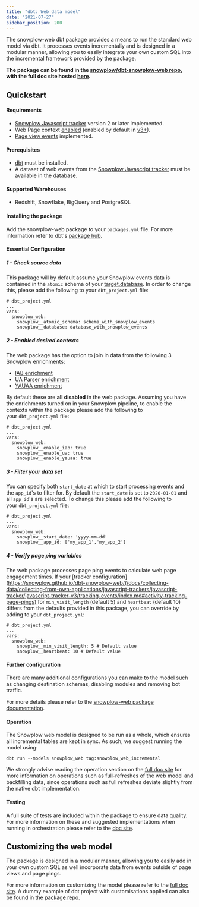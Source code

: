 ```yaml
---
title: "dbt: Web data model"
date: "2021-07-27"
sidebar_position: 200
---
```


The snowplow-web dbt package provides a means to run the standard web model via dbt. It processes events incrementally and is designed in a modular manner, allowing you to easily integrate your own custom SQL into the incremental framework provided by the package.

**The package can be found in the [snowplow/dbt-snowplow-web repo](https://github.com/snowplow/dbt-snowplow-web), with the full doc site hosted [here](https://snowplow.github.io/dbt-snowplow-web/#!/overview/snowplow_web).**

## Quickstart

#### Requirements

- [Snowplow Javascript tracker](/docs/collecting-data/collecting-from-own-applications/javascript-trackers/index.md) version 2 or later implemented.
- Web Page context [enabled](/docs/collecting-data/collecting-from-own-applications/javascript-trackers/javascript-tracker/javascript-tracker-v2/tracker-setup/initializing-a-tracker-2.md#webPage_context) (enabled by default in [v3+](/docs/collecting-data/collecting-from-own-applications/javascript-trackers/javascript-tracker/javascript-tracker-v3/tracker-setup/initialization-options.md#webPage_context)).
- [Page view events](/docs/collecting-data/collecting-from-own-applications/javascript-trackers/javascript-tracker/javascript-tracker-v3/tracking-events/index.md#page-views) implemented.

#### Prerequisites

- [dbt](https://github.com/dbt-labs/dbt) must be installed.
- A dataset of web events from the [Snowplow Javascript tracker](/docs/collecting-data/collecting-from-own-applications/javascript-trackers/index.md) must be available in the database.

#### Supported Warehouses

- Redshift, Snowflake, BigQuery and PostgreSQL

#### Installing the package

Add the snowplow-web package to your `packages.yml` file. For more information refer to dbt's [package hub](https://hub.getdbt.com/snowplow/snowplow_web/latest/).

#### Essential Configuration

##### 1 - Check source data

This package will by default assume your Snowplow events data is contained in the `atomic` schema of your [target.database](https://docs.getdbt.com/docs/running-a-dbt-project/using-the-command-line-interface/configure-your-profile). In order to change this, please add the following to your `dbt_project.yml` file:

```
# dbt_project.yml
...
vars:
  snowplow_web:
    snowplow__atomic_schema: schema_with_snowplow_events
    snowplow__database: database_with_snowplow_events
```

##### 2 - Enabled desired contexts

The web package has the option to join in data from the following 3 Snowplow enrichments:

- [IAB enrichment](/docs/enriching-your-data/available-enrichments/iab-enrichment.md)
- [UA Parser enrichment](/docs/enriching-your-data/available-enrichments/ua-parser-enrichment.md)
- [YAUAA enrichment](/docs/enriching-your-data/available-enrichments/yauaa-enrichment.md)

By default these are **all disabled** in the web package. Assuming you have the enrichments turned on in your Snowplow pipeline, to enable the contexts within the package please add the following to your `dbt_project.yml` file:

```
# dbt_project.yml
...
vars:
  snowplow_web:
    snowplow__enable_iab: true
    snowplow__enable_ua: true
    snowplow__enable_yauaa: true
```

##### 3 - Filter your data set

You can specify both `start_date` at which to start processing events and the `app_id`'s to filter for. By default the `start_date` is set to `2020-01-01` and all `app_id`'s are selected. To change this please add the following to your `dbt_project.yml` file:

```
# dbt_project.yml
...
vars:
  snowplow_web:
    snowplow__start_date: 'yyyy-mm-dd'
    snowplow__app_id: ['my_app_1','my_app_2']
```

##### 4 - Verify page ping variables

The web package processes page ping events to calculate web page engagement times. If your [tracker configuration](https://snowplow.github.io/dbt-snowplow-web/(/docs/collecting-data/collecting-from-own-applications/javascript-trackers/javascript-tracker/javascript-tracker-v3/tracking-events/index.md#activity-tracking-page-pings) for `min_visit_length` (default 5) and `heartbeat` (default 10) differs from the defaults provided in this package, you can override by adding to your `dbt_project.yml`:

```
# dbt_project.yml
...
vars:
  snowplow_web:
    snowplow__min_visit_length: 5 # Default value
    snowplow__heartbeat: 10 # Default value
```

#### [](https://github.com/snowplow/data-models/tree/feature-redshift-web-v1/web/v1/redshift#configuration)Further configuration

There are many additional configurations you can make to the model such as changing destination schemas, disabling modules and removing bot traffic.

For more details please refer to the [snowplow-web package documentation](https://snowplow.github.io/dbt-snowplow-web/#!/overview/snowplow_web).

#### Operation

The Snowplow web model is designed to be run as a whole, which ensures all incremental tables are kept in sync. As such, we suggest running the model using:

```
dbt run --models snowplow_web tag:snowplow_web_incremental
```

We strongly advise reading the operation section on the [full doc site](https://snowplow.github.io/dbt-snowplow-web/#!/overview/snowplow_web) for more information on operations such as full-refreshes of the web model and backfilling data, since operations such as full refreshes deviate slightly from the native dbt implementation.

#### Testing

A full suite of tests are included within the package to ensure data quality. For more information on these and suggested implementations when running in orchestration please refer to the [doc site](https://snowplow.github.io/dbt-snowplow-web/#!/overview/snowplow_web).

## Customizing the web model

The package is designed in a modular manner, allowing you to easily add in your own custom SQL as well incorporate data from events outside of page views and page pings.

For more information on customizing the model please refer to the [full doc site](https://snowplow.github.io/dbt-snowplow-web/#!/overview/snowplow_web). A dummy example of dbt project with customisations applied can also be found in the [package repo](https://github.com/snowplow/dbt-snowplow-web/tree/main/custom_example).
